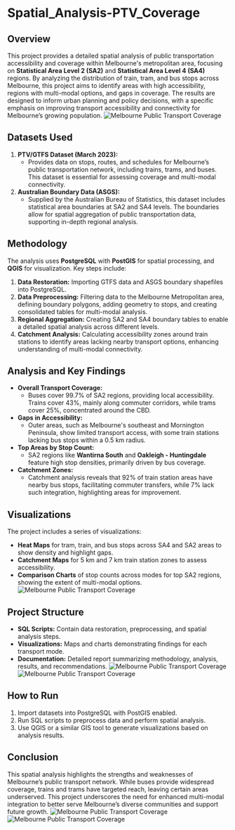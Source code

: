 # Spatial_Analysis-PTV_Coverage

## Overview
This project provides a detailed spatial analysis of public transportation accessibility and coverage within Melbourne's metropolitan area, focusing on **Statistical Area Level 2 (SA2)** and **Statistical Area Level 4 (SA4)** regions. By analyzing the distribution of train, tram, and bus stops across Melbourne, this project aims to identify areas with high accessibility, regions with multi-modal options, and gaps in coverage. The results are designed to inform urban planning and policy decisions, with a specific emphasis on improving transport accessibility and connectivity for Melbourne’s growing population.
![Melbourne Public Transport Coverage](pics/Capture1.PNG)

## Datasets Used
1. **PTV/GTFS Dataset (March 2023):**
   - Provides data on stops, routes, and schedules for Melbourne’s public transportation network, including trains, trams, and buses. This dataset is essential for assessing coverage and multi-modal connectivity.
2. **Australian Boundary Data (ASGS):**
   - Supplied by the Australian Bureau of Statistics, this dataset includes statistical area boundaries at SA2 and SA4 levels. The boundaries allow for spatial aggregation of public transportation data, supporting in-depth regional analysis.

## Methodology
The analysis uses **PostgreSQL** with **PostGIS** for spatial processing, and **QGIS** for visualization. Key steps include:
1. **Data Restoration:** Importing GTFS data and ASGS boundary shapefiles into PostgreSQL.
2. **Data Preprocessing:** Filtering data to the Melbourne Metropolitan area, defining boundary polygons, adding geometry to stops, and creating consolidated tables for multi-modal analysis.
3. **Regional Aggregation:** Creating SA2 and SA4 boundary tables to enable a detailed spatial analysis across different levels.
4. **Catchment Analysis:** Calculating accessibility zones around train stations to identify areas lacking nearby transport options, enhancing understanding of multi-modal connectivity.

## Analysis and Key Findings
- **Overall Transport Coverage:** 
  - Buses cover 99.7% of SA2 regions, providing local accessibility. Trains cover 43%, mainly along commuter corridors, while trams cover 25%, concentrated around the CBD.
- **Gaps in Accessibility:** 
  - Outer areas, such as Melbourne's southeast and Mornington Peninsula, show limited transport access, with some train stations lacking bus stops within a 0.5 km radius.
- **Top Areas by Stop Count:** 
  - SA2 regions like **Wantirna South** and **Oakleigh - Huntingdale** feature high stop densities, primarily driven by bus coverage.
- **Catchment Zones:** 
  - Catchment analysis reveals that 92% of train station areas have nearby bus stops, facilitating commuter transfers, while 7% lack such integration, highlighting areas for improvement.

## Visualizations
The project includes a series of visualizations:
- **Heat Maps** for tram, train, and bus stops across SA4 and SA2 areas to show density and highlight gaps.
- **Catchment Maps** for 5 km and 7 km train station zones to assess accessibility.
- **Comparison Charts** of stop counts across modes for top SA2 regions, showing the extent of multi-modal options.
![Melbourne Public Transport Coverage](pics/Capture2.PNG)

## Project Structure
- **SQL Scripts:** Contain data restoration, preprocessing, and spatial analysis steps.
- **Visualizations:** Maps and charts demonstrating findings for each transport mode.
- **Documentation:** Detailed report summarizing methodology, analysis, results, and recommendations.
![Melbourne Public Transport Coverage](pics/Capture3.PNG)
![Melbourne Public Transport Coverage](pics/Capture4.PNG)

## How to Run
1. Import datasets into PostgreSQL with PostGIS enabled.
2. Run SQL scripts to preprocess data and perform spatial analysis.
3. Use QGIS or a similar GIS tool to generate visualizations based on analysis results.

## Conclusion
This spatial analysis highlights the strengths and weaknesses of Melbourne’s public transport network. While buses provide widespread coverage, trains and trams have targeted reach, leaving certain areas underserved. This project underscores the need for enhanced multi-modal integration to better serve Melbourne’s diverse communities and support future growth.
![Melbourne Public Transport Coverage](pics/Capture5.PNG)
![Melbourne Public Transport Coverage](pics/Capture6.PNG)
